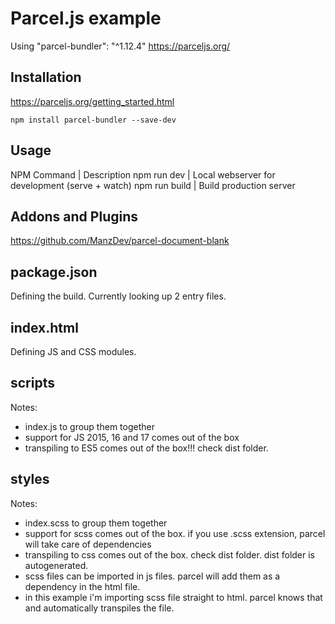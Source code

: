 # Parcel.js example

Using "parcel-bundler": "^1.12.4" https://parceljs.org/

## Installation

https://parceljs.org/getting_started.html

```
npm install parcel-bundler --save-dev
```

## Usage

NPM Command  |	Description
npm run dev  |	Local webserver for development (serve + watch)
npm run build  |	Build production server

## Addons and Plugins

https://github.com/ManzDev/parcel-document-blank

## package.json

Defining the build. Currently looking up 2 entry files.

## index.html

Defining JS and CSS modules.

## scripts

Notes:
   - index.js to group them together
   - support for JS 2015, 16 and 17 comes out of the box
   - transpiling to ES5 comes out of the box!!! check dist folder.

## styles

Notes:
  - index.scss to group them together
  - support for scss comes out of the box. if you use .scss extension, parcel will take care of dependencies
  - transpiling to css comes out of the box. check dist folder. dist folder is autogenerated.
  - scss files can be imported in js files. parcel will add them as a dependency in the html file. 
  - in this example i'm importing scss file straight to html. parcel knows that and automatically transpiles the file.

